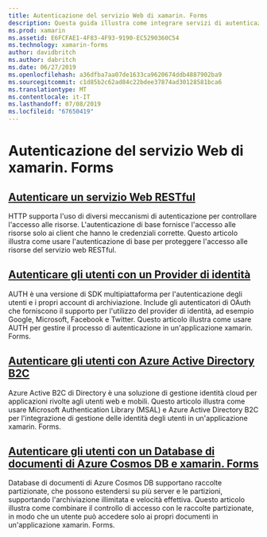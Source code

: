 ```yaml
---
title: Autenticazione del servizio Web di xamarin. Forms
description: Questa guida illustra come integrare servizi di autenticazione in un'applicazione xamarin. Forms per consentire agli utenti di condividere un back-end mantenendo solo l'accesso ai propri dati.
ms.prod: xamarin
ms.assetid: E6FCFAE1-4F83-4F93-9190-EC5290360C54
ms.technology: xamarin-forms
author: davidbritch
ms.author: dabritch
ms.date: 06/27/2019
ms.openlocfilehash: a36dfba7aa07de1633ca9620674ddb4887902ba9
ms.sourcegitcommit: c1d85b2c62ad84c22bdee37874ad30128581bca6
ms.translationtype: MT
ms.contentlocale: it-IT
ms.lasthandoff: 07/08/2019
ms.locfileid: "67650419"
---
```

# <a name="xamarinforms-web-service-authentication"></a>Autenticazione del servizio Web di xamarin. Forms

## <a name="authenticate-a-restful-web-servicerestmd"></a>[Autenticare un servizio Web RESTful](rest.md)

HTTP supporta l'uso di diversi meccanismi di autenticazione per controllare l'accesso alle risorse. L'autenticazione di base fornisce l'accesso alle risorse solo ai client che hanno le credenziali corrette. Questo articolo illustra come usare l'autenticazione di base per proteggere l'accesso alle risorse del servizio web RESTful.

## <a name="authenticate-users-with-an-identity-provideroauthmd"></a>[Autenticare gli utenti con un Provider di identità](oauth.md)

AUTH è una versione di SDK multipiattaforma per l'autenticazione degli utenti e i propri account di archiviazione. Include gli autenticatori di OAuth che forniscono il supporto per l'utilizzo del provider di identità, ad esempio Google, Microsoft, Facebook e Twitter. Questo articolo illustra come usare AUTH per gestire il processo di autenticazione in un'applicazione xamarin. Forms.

## <a name="authenticate-users-with-azure-active-directory-b2cazure-ad-b2cmd"></a>[Autenticare gli utenti con Azure Active Directory B2C](azure-ad-b2c.md)

Azure Active B2C di Directory è una soluzione di gestione identità cloud per applicazioni rivolte agli utenti web e mobili. Questo articolo illustra come usare Microsoft Authentication Library (MSAL) e Azure Active Directory B2C per l'integrazione di gestione delle identità degli utenti in un'applicazione xamarin. Forms.

## <a name="authenticate-users-with-an-azure-cosmos-db-document-database-and-xamarinformsazure-cosmosdb-authmd"></a>[Autenticare gli utenti con un Database di documenti di Azure Cosmos DB e xamarin. Forms](azure-cosmosdb-auth.md)

Database di documenti di Azure Cosmos DB supportano raccolte partizionate, che possono estendersi su più server e le partizioni, supportando l'archiviazione illimitata e velocità effettiva. Questo articolo illustra come combinare il controllo di accesso con le raccolte partizionate, in modo che un utente può accedere solo ai propri documenti in un'applicazione xamarin. Forms.
